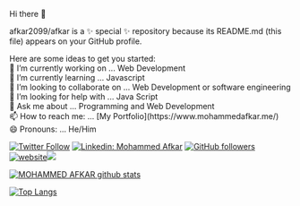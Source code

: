 Hi there 👋

afkar2099/afkar is a ✨ special ✨ repository because its README.md (this file) appears on your GitHub profile.

<p align ="left" >Here are some ideas to get you started:<br>
🔭 I’m currently working on ... Web Development<br>
🌱 I’m currently learning ... Javascript<br>
👯 I’m looking to collaborate on ... Web Development or software engineering<br>
🤔 I’m looking for help with ... Java Script<br>
💬 Ask me about ... Programming and Web Development<br>
📫 How to reach me: ... [My Portfolio](https://www.mohammedafkar.me/)<br>
😄 Pronouns: ... He/Him</p>


[![Twitter Follow](https://img.shields.io/twitter/follow/MHMD_AFKAR?label=Follow)](https://twitter.com/MHMD_AFKAR?t=uALPuQKFD70cs8wbW4ygJw&s=09)
[![Linkedin: Mohammed Afkar](https://img.shields.io/badge/mohammed-afkar-92b4511b6?style=flat-square&logo=Linkedin&logoColor=white&link=https://www.linkedin.com/in/mohammedafkar/)](https://www.linkedin.com/in/mohammedafkar/)
[![GitHub followers](https://img.shields.io/github/followers/AfkarMohammed?tab=followers?label=Follow&style=social)]([https://github.com/AfkarMohammed](https://github.com/AfkarMohammed?tab=following))
[![website](https://img.shields.io/badge/Website-46a2f1.svg?&style=flat-square&logo=Google-Chrome&logoColor=white&link=https://www.mohammedafkar.me/)](http://www.mohammedafkar.me/)![](https://visitor-badge.glitch.me/badge?page_id=https://www.mohammedafkar.me/)


[![MOHAMMED AFKAR github stats](https://github-readme-stats.vercel.app/api?username=AfkarMohammed&show_icons=true&count_private=true&include_all_commits=true&theme=radical)](https://github.com/AfkarMohammed)

[![Top Langs](https://github-readme-stats.vercel.app/api/top-langs/?username=AfkarMohammed&langs_count=8&layout=compact&theme=radical)](https://github.com/AfkarMohammed/)
